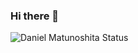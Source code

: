 ### Hi there 👋

<!--
**dandanmatunoshita/dandanmatunoshita** is a ✨ _special_ ✨ repository because its `README.md` (this file) appears on your GitHub profile.

Here are some ideas to get you started:

- 🔭 I’m currently working on ...
- 🌱 I’m currently learning ...
- 👯 I’m looking to collaborate on ...
- 🤔 I’m looking for help with ...
- 💬 Ask me about ...
- 📫 How to reach me: ...
- 😄 Pronouns: ...
- ⚡ Fun fact: ...
-->


![Daniel Matunoshita Status](https://github-readme-stats.vercel.app/api?username=dandanmatunoshita&show_icons=true&theme=dark&locale=pt-br)
